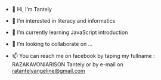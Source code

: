 - 👋 Hi, I’m  Tantely
- 👀 I’m interested in literacy and informatics

- 🌱 I’m currently learning JavaScript introduction
- 💞️ I’m looking to collaborate on ...
- 📫 You can reach me on facebook by taping my fullname : RAZAKAVONIARISON Tantely or by e-mail on ratantelyangeline@gmail.com
<!---
ratantely/ratantely is a ✨ special ✨ repository because its `README.md` (this file) appears on your GitHub profile.
You can click the Preview link to take a look at your changes.
--->
